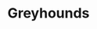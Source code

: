 ---
title: Greyhounds
crosslinks:
- livven
- IrelandonReddit
- all
- groundhogs
- pics
- sighthounds
- Glitch_in_the_Matrix
- ItalianGreyhounds
- Awww
- AdviceAnimals
- WhatsWrongWithYourDog
- videos
---